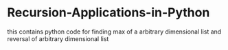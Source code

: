# Recursion-Applications-in-Python
this contains python code for finding max of a arbitrary dimensional list and reversal of arbitrary dimensional list
